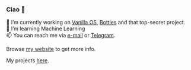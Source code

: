 ### Ciao 👋
🔭 I’m currently working on [Vanilla OS](https://vanillaos.org/), [Bottles](https://usebottles.com/) and that top-secret project.\
🌱 I’m learning Machine Learning\
📫 You can reach me via [e-mail](mailto:mirko@bromb.in) or [Telegram](https://t.me/brombinmirko).

Browse [my website](https://bromb.in) to get more info.

My projects [here](https://github.com/mirkobrombin?tab=repositories).
